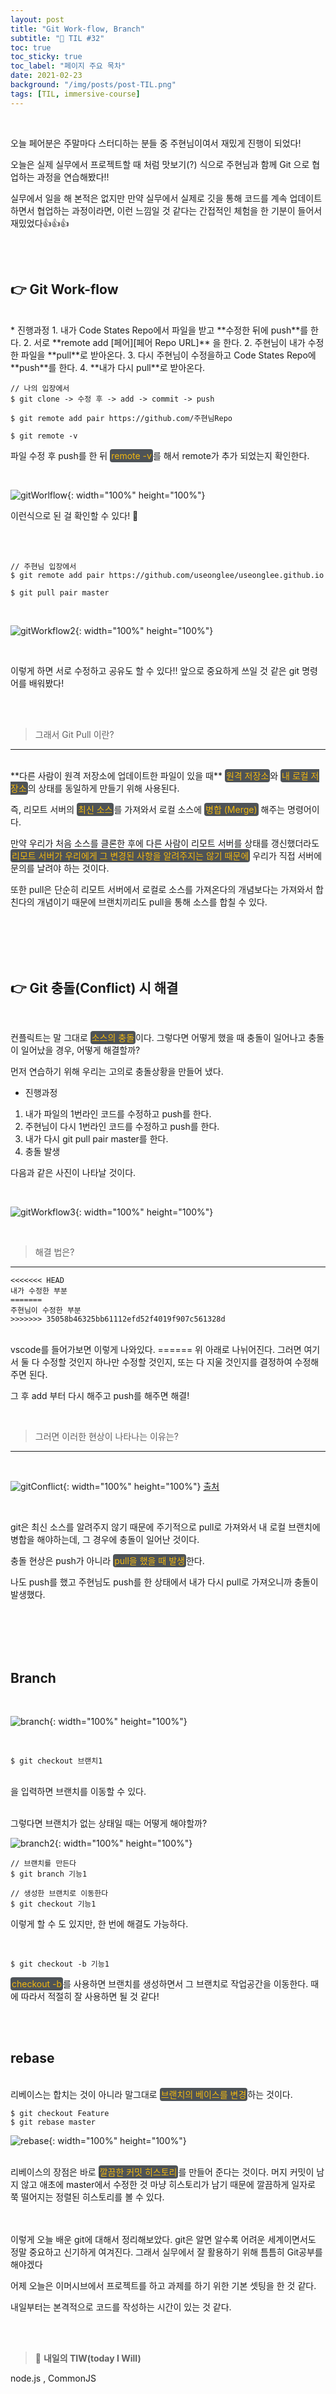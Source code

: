 ```yaml
---
layout: post
title: "Git Work-flow, Branch"
subtitle: "📅 TIL #32"
toc: true
toc_sticky: true
toc_label: "페이지 주요 목차"
date: 2021-02-23
background: "/img/posts/post-TIL.png"
tags: [TIL, immersive-course]
---
```


<br/>

오늘 페어분은 주말마다 스터디하는 분들 중 주현님이여서 재밌게 진행이 되었다!

오늘은 실제 실무에서 프로젝트할 때 처럼 맛보기(?) 식으로 주현님과 함께 Git 으로 협업하는 과정을 연습해봤다!!

실무에서 일을 해 본적은 없지만 만약 실무에서 실제로 깃을 통해 코드를 계속 업데이트하면서 협업하는 과정이라면, 이런 느낌일 것 같다는 간접적인 체험을 한 기분이 들어서 재밌었다👍👍👍

<br/>
<br/>

## 👉 Git Work-flow

<br/>
* 진행과정
1. 내가 Code States Repo에서 파일을 받고 **수정한 뒤에 push**를 한다.
2. 서로 **remote add [페어][페어 Repo URL]** 을 한다.
2. 주현님이 내가 수정한 파일을 **pull**로 받아온다.
3. 다시 주현님이 수정을하고 Code States Repo에 **push**를 한다.
4. **내가 다시 pull**로 받아온다.

<br/>

```
// 나의 입장에서
$ git clone -> 수정 후 -> add -> commit -> push

$ git remote add pair https://github.com/주현님Repo

$ git remote -v
```

파일 수정 후 push를 한 뒤 <span style ="background-color:#4e5357; color:#f2b810; border-radius:4px; padding:2px">remote -v</span>를 해서 remote가 추가 되었는지 확인한다.

<br/>

![gitWorlflow](https://user-images.githubusercontent.com/75570915/108846074-88706e00-7621-11eb-835f-6048f88ffc5a.png){: width="100%" height="100%"}

이런식으로 된 걸 확인할 수 있다! 🙌

<br/>
<br>

```
// 주현님 입장에서
$ git remote add pair https://github.com/useonglee/useonglee.github.io

$ git pull pair master
```

<br/>

![gitWorkflow2](https://user-images.githubusercontent.com/75570915/108846231-b05fd180-7621-11eb-9780-cbcc5eb12a6e.png){: width="100%" height="100%"}

<br/>

이렇게 하면 서로 수정하고 공유도 할 수 있다!! 앞으로 중요하게 쓰일 것 같은 git 명령어를 배워봤다!

<br/>
<br/>

> 그래서 Git Pull 이란?
---

<br/>
**다른 사람이 원격 저장소에 업데이트한 파일이 있을 때** <span style ="background-color:#4e5357; color:#f2b810; border-radius:4px; padding:2px">원격 저장소</span>와 <span style ="background-color:#4e5357; color:#f2b810; border-radius:4px; padding:2px">내 로컬 저장소</span>의 상태를 동일하게 만들기 위해 사용된다.

즉, 리모트 서버의 <span style ="background-color:#4e5357; color:#f2b810; border-radius:4px; padding:2px">최신 소스</span>를 가져와서 로컬 소스에 <span style ="background-color:#4e5357; color:#f2b810; border-radius:4px; padding:2px">병합 (Merge)</span> 해주는 명령어이다.

만약 우리가 처음 소스를 클론한 후에 다른 사람이 리모트 서버를 상태를 갱신했더라도 <span style ="background-color:#4e5357; color:#f2b810; border-radius:4px; padding:2px">리모트 서버가 우리에게 그 변경된 사항을 알려주지는 않기 때문에</span> 우리가 직접 서버에 문의를 날려야 하는 것이다.

또한 pull은 단순히 리모트 서버에서 로컬로 소스를 가져온다의 개념보다는 가져와서 합친다의 개념이기 때문에 브랜치끼리도 pull을 통해 소스를 합칠 수 있다.

<br/>
<br/>
<br/>
<br/>

## 👉 Git 충돌(Conflict) 시 해결

<br/>

컨플릭트는 말 그대로 <span style ="background-color:#4e5357; color:#f2b810; border-radius:4px; padding:2px">소스의 충돌</span>이다. 그렇다면 어떻게 했을 때 충돌이 일어나고 충돌이 일어났을 경우, 어떻게 해결할까?

먼저 연습하기 위해 우리는 고의로 충돌상황을 만들어 냈다.

* 진행과정
1. 내가 파일의 1번라인 코드를 수정하고 push를 한다.
2. 주현님이 다시 1번라인 코드를 수정하고 push를 한다.
3. 내가 다시 git pull pair master를 한다.
4. 충돌 발생

다음과 같은 사진이 나타날 것이다.

<br/>

![gitWorkflow3](https://user-images.githubusercontent.com/75570915/108848687-a390ad00-7624-11eb-9d1c-6f7ca1b75ebb.png){: width="100%" height="100%"}

<br/>

> 해결 법은?
--- 


```
<<<<<<< HEAD
내가 수정한 부분
=======
주현님이 수정한 부분
>>>>>>> 35058b46325bb61112efd52f4019f907c561328d
```

<br/>
vscode를 들어가보면 이렇게 나와있다. ====== 위 아래로 나뉘어진다. 그러면 여기서 둘 다 수정할 것인지 하나만 수정할 것인지, 또는 다 지울 것인지를 결정하여 수정해주면 된다.

그 후 add 부터 다시 해주고 push를 해주면 해결!

<br/>

> 그러면 이러한 현상이 나타나는 이유는?
---

<br/>

![gitConflict](https://user-images.githubusercontent.com/75570915/108851837-3848da00-7628-11eb-9ceb-8b0f43b1ef78.png){: width="100%" height="100%"}
[출처]

[출처]: https://m.blog.naver.com/PostView.nhn?blogId=asdf2017&logNo=221574655738&proxyReferer=https:%2F%2Fwww.google.com%2F

<br/>

git은 최신 소스를 알려주지 않기 때문에 주기적으로 pull로 가져와서 내 로컬 브랜치에 병합을 해야하는데, 그 경우에 충돌이 일어난 것이다. 

충돌 현상은 push가 아니라 <span style ="background-color:#4e5357; color:#f2b810; border-radius:4px; padding:2px">pull을 했을 때 발생</span>한다.

나도 push를 했고 주현님도 push를 한 상태에서 내가 다시 pull로 가져오니까 충돌이 발생했다.

<br/>
<br/>
<br/>
<br/>

## Branch

<br/>

![branch](https://user-images.githubusercontent.com/75570915/108852356-db99ef00-7628-11eb-9e60-36067ac9ee79.png){: width="100%" height="100%"}

<br/>

```
$ git checkout 브랜치1
```

<br/>
을 입력하면 브랜치를 이동할 수 있다. 

<br/>
<br/>

그렇다면 브랜치가 없는 상태일 때는 어떻게 해야할까?

![branch2](https://user-images.githubusercontent.com/75570915/108852687-464b2a80-7629-11eb-9bce-0cc2f24a4897.png){: width="100%" height="100%"}


```
// 브랜치를 만든다
$ git branch 기능1

// 생성한 브랜치로 이동한다
$ git checkout 기능1
```

이렇게 할 수 도 있지만, 한 번에 해결도 가능하다. 

<br/>

```
$ git checkout -b 기능1
```

<span style ="background-color:#4e5357; color:#f2b810; border-radius:4px; padding:2px">checkout -b</span>를 사용하면 브랜치를 생성하면서 그 브랜치로 작업공간을 이동한다. 때에 따라서 적절히 잘 사용하면 될 것 같다!

<br/>
<br/>

## rebase

<br/>
리베이스는 합치는 것이 아니라 말그대로 <span style ="background-color:#4e5357; color:#f2b810; border-radius:4px; padding:2px">브랜치의 베이스를 변경</span>하는 것이다.

<br/>

```
$ git checkout Feature
$ git rebase master
```

![rebase](https://user-images.githubusercontent.com/75570915/108853370-ff116980-7629-11eb-8056-a0e6a4aa2d70.png){: width="100%" height="100%"}

<br/>
리베이스의 장점은 바로 <span style ="background-color:#4e5357; color:#f2b810; border-radius:4px; padding:2px">깔끔한 커밋 히스토리</span>를 만들어 준다는 것이다. 머지 커밋이 남지 않고 애초에 master에서 수정한 것 마냥 히스토리가 남기 때문에 깔끔하게 일자로 쭉 떨어지는 정렬된 히스토리를 볼 수 있다.

<br/>
<br/>
<br/>

이렇게 오늘 배운 git에 대해서 정리해보았다. git은 알면 알수록 어려운 세계이면서도 정말 중요하고 신기하게 여겨진다. 그래서 실무에서 잘 활용하기 위해 틈틈히 Git공부를 해야겠다

어제 오늘은 이머시브에서 프로젝트를 하고 과제를 하기 위한 기본 셋팅을 한 것 같다.

내일부터는 본격적으로 코드를 작성하는 시간이 있는 것 같다. 

<br/>
<br/>

> 👊 **내일의 TIW(today I Will)**

node.js , CommonJS
